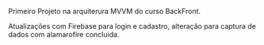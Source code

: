 Primeiro Projeto na arquiterura MVVM do curso BackFront.

Atualizações com Firebase para login e cadastro, alteração para captura de dados com alamarofire concluida. 

